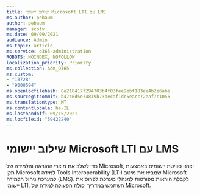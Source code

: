 ```yaml
---
title: שילוב יישומי Microsoft LTI עם LMS
ms.author: pebaum
author: pebaum
manager: scotv
ms.date: 09/09/2021
audience: Admin
ms.topic: article
ms.service: o365-administration
ROBOTS: NOINDEX, NOFOLLOW
localization_priority: Priority
ms.collection: Adm_O365
ms.custom:
- "13728"
- "9008594"
ms.openlocfilehash: 8a218417f294703b4f03fee9ebf183ee4b2e6abe
ms.sourcegitcommit: b47c6d5e74819b73becaf1dc5eacc72eaf7c1055
ms.translationtype: MT
ms.contentlocale: he-IL
ms.lasthandoff: 09/15/2021
ms.locfileid: "59422240"
---
```

# <a name="integrate-microsoft-lti-apps-with-your-lms"></a>שילוב יישומי Microsoft LTI עם LMS

כדי לשלב את מוצרי ההוראה והלמידה של Microsoft, יצרנו סוויטת יישומים באמצעות תקן Microsoft למידה Tools Interoperability (LTI) שמביא את מיטב Microsoft למערכת ניהול הלמידה (LMS). לקבלת הוראות מפורטות למנהלי מערכת לפרוס את יישומי LTI, השתמש במדריך [יכולת הפעולה למידה של Microsoft](https://admin.microsoft.com/AdminPortal/Home?#/modernonboarding/lmsintegrationguide).